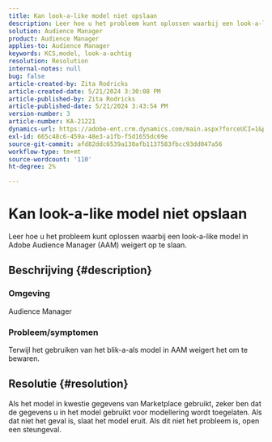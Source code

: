 ```yaml
---
title: Kan look-a-like model niet opslaan
description: Leer hoe u het probleem kunt oplossen waarbij een look-a-like model in Adobe Audience Manager (AAM) weigert op te slaan.
solution: Audience Manager
product: Audience Manager
applies-to: Audience Manager
keywords: KCS,model, look-a-achtig
resolution: Resolution
internal-notes: null
bug: false
article-created-by: Zita Rodricks
article-created-date: 5/21/2024 3:30:08 PM
article-published-by: Zita Rodricks
article-published-date: 5/21/2024 3:43:54 PM
version-number: 3
article-number: KA-21221
dynamics-url: https://adobe-ent.crm.dynamics.com/main.aspx?forceUCI=1&pagetype=entityrecord&etn=knowledgearticle&id=4b160101-8717-ef11-9f89-6045bd06eea5
exl-id: 665c48c6-459a-48e3-a1fb-f5d1655dc69e
source-git-commit: afd82ddc6539a130afb1137583fbcc93dd047a56
workflow-type: tm+mt
source-wordcount: '110'
ht-degree: 2%

---
```


# Kan look-a-like model niet opslaan


Leer hoe u het probleem kunt oplossen waarbij een look-a-like model in Adobe Audience Manager (AAM) weigert op te slaan.

## Beschrijving {#description}


### Omgeving

Audience Manager

### <b>Probleem/symptomen</b>

Terwijl het gebruiken van het blik-a-als model in AAM weigert het om te bewaren.


## Resolutie {#resolution}


Als het model in kwestie gegevens van Marketplace gebruikt, zeker ben dat de gegevens u in het model gebruikt voor modellering wordt toegelaten. Als dat niet het geval is, slaat het model eruit. Als dit niet het probleem is, open een steungeval.
